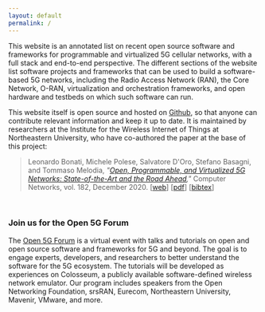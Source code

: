 ```yaml
---
layout: default
permalink: /
---
```



This website is an annotated list on recent open source software and frameworks for programmable and virtualized 5G cellular networks, with a full stack and end-to-end perspective. The different sections of the website list software projects and frameworks that can be used to build a software-based 5G networks, including the Radio Access Network (RAN), the Core Network, O-RAN, virtualization and orchestration frameworks, and open hardware and testbeds on which such software can run.

This website itself is open source and hosted on [Github](https://github.com/open-5g/open-5g.github.io), so that anyone can contribute relevant information and keep it up to date. It is maintained by researchers at the Institute for the Wireless Internet of Things at Northeastern University, who have co-authored the paper at the base of this project:

> Leonardo Bonati, Michele Polese, Salvatore D'Oro, Stefano Basagni, and Tommaso Melodia, _"<a href="https://www.sciencedirect.com/science/article/pii/S1389128620311786" target="_blank">Open, Programmable, and Virtualized 5G Networks: State-of-the-Art and the Road Ahead</a>,"_ Computer Networks, vol. 182, December 2020. [<a href="https://www.sciencedirect.com/science/article/pii/S1389128620311786" target="_blank">web</a>] [<a href="https://ece.northeastern.edu/wineslab/papers/bonati2020open.pdf" target="_blank">pdf</a>] [<a href="https://ece.northeastern.edu/wineslab/wines_bibtex/bonati2020open.txt" target="_blank">bibtex</a>]

<br>

### Join us for the Open 5G Forum

The [Open 5G Forum](https://open5g.info/open-5g-forum/) is a virtual event with talks and tutorials on open and open source software and frameworks for 5G and beyond. The goal is to engage experts, developers, and researchers to better understand the software for the 5G ecosystem. The tutorials will be developed as experiences on Colosseum, a publicly available software-defined wireless network emulator. Our program includes speakers from the Open Networking Foundation, srsRAN, Eurecom, Northeastern University, Mavenir, VMware, and more.